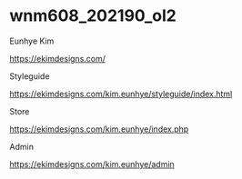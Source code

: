 # wnm608_202190_ol2

Eunhye Kim

https://ekimdesigns.com/

Styleguide

https://ekimdesigns.com/kim.eunhye/styleguide/index.html

Store

https://ekimdesigns.com/kim.eunhye/index.php

Admin

https://ekimdesigns.com/kim.eunhye/admin

